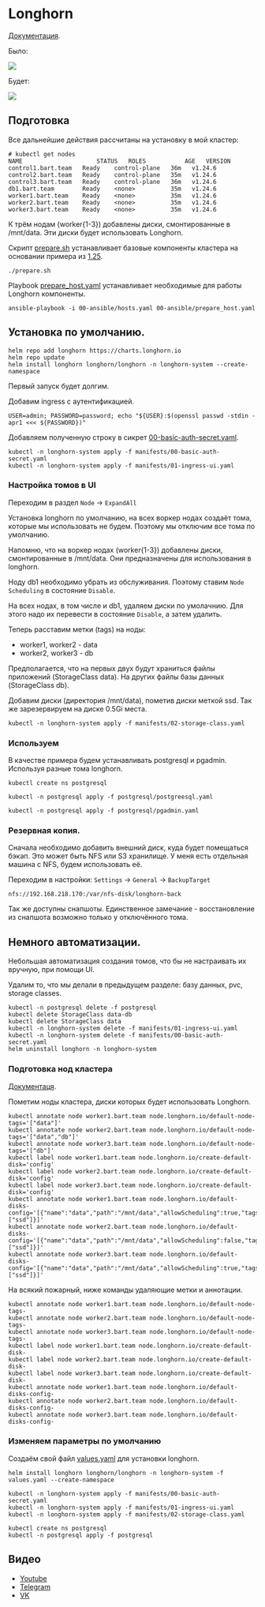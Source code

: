 # Longhorn

[Документация](https://longhorn.io/).

Было:

![](images/old.jpg)

Будет:

![](images/new.jpg)

## Подготовка

Все дальнейшие действия рассчитаны на установку в мой кластер:

    # kubectl get nodes
    NAME                     STATUS   ROLES           AGE   VERSION
    control1.bart.team   Ready    control-plane   36m   v1.24.6
    control2.bart.team   Ready    control-plane   35m   v1.24.6
    control3.bart.team   Ready    control-plane   36m   v1.24.6
    db1.bart.team        Ready    <none>          35m   v1.24.6
    worker1.bart.team    Ready    <none>          35m   v1.24.6
    worker2.bart.team    Ready    <none>          35m   v1.24.6
    worker3.bart.team    Ready    <none>          35m   v1.24.6

К трём нодам (worker{1-3}) добавлены диски, смонтированные в /mnt/data. Эти
диски будет использовать Longhorn.

Скрипт [prepare.sh](prepare.sh) устанавливает базовые компоненты кластера на основании примера из [1.25](../1.25/).

```shell
./prepare.sh
```

Playbook [prepare_host.yaml](prepare_host.yaml) устанавливает необходимые для работы Longhorn компоненты.

```shell
ansible-playbook -i 00-ansible/hosts.yaml 00-ansible/prepare_host.yaml
```

## Установка по умолчанию.

```shell
helm repo add longhorn https://charts.longhorn.io
helm repo update
helm install longhorn longhorn/longhorn -n longhorn-system --create-namespace
```

Первый запуск будет долгим.

Добавим ingress с аутентификацией.

```shell
USER=admin; PASSWORD=password; echo "${USER}:$(openssl passwd -stdin -apr1 <<< ${PASSWORD})" 
```

Добавляем полученную строку в сикрет [00-basic-auth-secret.yaml](manifests/00-basic-auth-secret.yaml).

```shell
kubectl -n longhorn-system apply -f manifests/00-basic-auth-secret.yaml
kubectl -n longhorn-system apply -f manifests/01-ingress-ui.yaml
```

### Настройка томов в UI

Переходим в раздел `Node` -> `ExpandAll`

Установка longhorn по умолчанию, на всех воркер нодах создаёт тома, которые мы использовать не будем.
Поэтому мы отключим все тома по умолчанию.

Напомню, что на воркер нодах (worker{1-3}) добавлены диски, смонтированные в /mnt/data. Они предназначены для
использования в longhorn. 

Ноду db1 необходимо убрать из обслуживания. Поэтому ставим `Node Scheduling` в состояние `Disable`.

На всех нодах, в том числе и db1, удаляем диски по умолачнию. Для этого надо их перевести в состояние `Disable`, а
затем удалить.

Теперь расставим метки (tags) на ноды:
* worker1, worker2 - data
* worker2, worker3 - db

Предполагается, что на первых двух будут храниться файлы приложений (StorageClass data). На других файлы базы данных
(StorageClass db).

Добавим диски (директория /mnt/data), пометив диски меткой ssd. Так же зарезервируем на диске 0.5Gi места.

```shell
kubectl -n longhorn-system apply -f manifests/02-storage-class.yaml
```

### Используем

В качестве примера будем устанавливать postgresql и pgadmin. Используя разные тома longhorn. 

```shell
kubectl create ns postgresql
```
```shell
kubectl -n postgresql apply -f postgresql/postgreesql.yaml
```

```shell
kubectl -n postgresql apply -f postgresql/pgadmin.yaml
```

### Резервная копия.

Сначала необходимо добавить внешний диск, куда будет помещаться бэкап. Это может быть NFS или S3 хранилище.
У меня есть отдельная машина с NFS, будем использовать её.

Переходим в настройки: `Settings` -> `General` -> `BackupTarget`

    nfs://192.168.218.170:/var/nfs-disk/longhorn-back

Так же доступны снапшоты. Единственное замечание - восстановление из снапшота возможно только у отключённого тома.

## Немного автоматизации.

Небольшая автоматизация создания томов, что бы не настраивать их вручную, при помощи UI. 

Удалим то, что мы делали в предыдущем разделе: базу данных, pvc, storage classes.

```shell
kubectl -n postgresql delete -f postgresql
kubectl delete StorageClass data-db
kubectl delete StorageClass data
kubectl -n longhorn-system delete -f manifests/01-ingress-ui.yaml
kubectl -n longhorn-system delete -f manifests/00-basic-auth-secret.yaml
helm uninstall longhorn -n longhorn-system 
```

### Подготовка нод кластера

[Документаця](https://longhorn.io/docs/1.3.2/advanced-resources/default-disk-and-node-config/).

Пометим ноды кластера, диски которых будет использовать Longhorn.

```shell
kubectl annotate node worker1.bart.team node.longhorn.io/default-node-tags='["data"]'
kubectl annotate node worker2.bart.team node.longhorn.io/default-node-tags='["data","db"]'
kubectl annotate node worker3.bart.team node.longhorn.io/default-node-tags='["db"]'
kubectl label node worker1.bart.team node.longhorn.io/create-default-disk='config'
kubectl label node worker2.bart.team node.longhorn.io/create-default-disk='config'
kubectl label node worker3.bart.team node.longhorn.io/create-default-disk='config'
kubectl annotate node worker1.bart.team node.longhorn.io/default-disks-config='[{"name":"data","path":"/mnt/data","allowScheduling":true,"tags":["ssd"]}]'
kubectl annotate node worker2.bart.team node.longhorn.io/default-disks-config='[{"name":"data","path":"/mnt/data","allowScheduling":false,"tags":["ssd"]}]'
kubectl annotate node worker3.bart.team node.longhorn.io/default-disks-config='[{"name":"data","path":"/mnt/data","allowScheduling":true,"tags":["ssd"]}]'
```

На всякий пожарный, ниже команды удаляющие метки и аннотации.

```shell
kubectl annotate node worker1.bart.team node.longhorn.io/default-node-tags-
kubectl annotate node worker2.bart.team node.longhorn.io/default-node-tags-
kubectl annotate node worker3.bart.team node.longhorn.io/default-node-tags-
kubectl label node worker1.bart.team node.longhorn.io/create-default-disk-
kubectl label node worker2.bart.team node.longhorn.io/create-default-disk-
kubectl label node worker3.bart.team node.longhorn.io/create-default-disk-
kubectl annotate node worker1.bart.team node.longhorn.io/default-disks-config-
kubectl annotate node worker2.bart.team node.longhorn.io/default-disks-config-
kubectl annotate node worker3.bart.team node.longhorn.io/default-disks-config-
```

### Изменяем параметры по умолчанию

Создаём свой файл [values.yaml](values.yaml) для установки longhorn.

```shell
helm install longhorn longhorn/longhorn -n longhorn-system -f values.yaml --create-namespace
```

```shell
kubectl -n longhorn-system apply -f manifests/00-basic-auth-secret.yaml
kubectl -n longhorn-system apply -f manifests/01-ingress-ui.yaml
kubectl -n longhorn-system apply -f manifests/02-storage-class.yaml
```

```shell
kubectl create ns postgresql
kubectl -n postgresql apply -f postgresql
```

## Видео

* [Youtube](https://youtu.be/Q7SSlGnXOLY)
* [Telegram](https://t.me/arturkryukov/87)
* [VK](https://vk.com/video7111833_456239208)